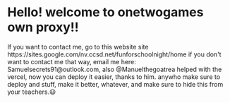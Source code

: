 <h1> Hello! welcome to onetwogames own proxy!!</h1> <p> If you want to contact me, go to this website site https://sites.google.com/nv.ccsd.net/funforschoolnight/home if you don't want
to contact me that way, email me here: Samuelsecrets91@outlook.com, also @Manuelthegoatrea helped with the vercel, now you can deploy it easier, thanks to him. anywho make sure to deploy and
stuff, make it better, whatever, and make sure to hide this from your teachers.😃</p> 
